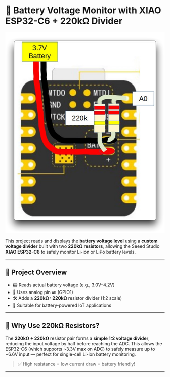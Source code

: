 # 🔋 Battery Voltage Monitor with XIAO ESP32-C6 + 220kΩ Divider

![XIAO ESP32C6](https://github.com/jhherre3/XIAO-ESP32-C6/blob/main/Files/checkbattery.png)

This project reads and displays the **battery voltage level** using a **custom voltage divider** built with two **220kΩ resistors**, allowing the Seeed Studio **XIAO ESP32-C6** to safely monitor Li-ion or LiPo battery levels.

---

## 🎯 Project Overview

- 📟 Reads actual battery voltage (e.g., 3.0V–4.2V)
- 🔋 Uses analog pin `A0` (GPIO1)
- 🛠️ Adds a **220kΩ : 220kΩ** resistor divider (1:2 scale)
- 🧠 Suitable for battery-powered IoT applications

---

## 🧠 Why Use 220kΩ Resistors?

The **220kΩ + 220kΩ** resistor pair forms a **simple 1:2 voltage divider**, reducing the input voltage by half before reaching the ADC. This allows the ESP32-C6 (which supports ~3.3V max on ADC) to safely measure up to ~6.6V input — perfect for single-cell Li-ion battery monitoring.

> ✅ High resistance = low current draw = battery friendly!

---


